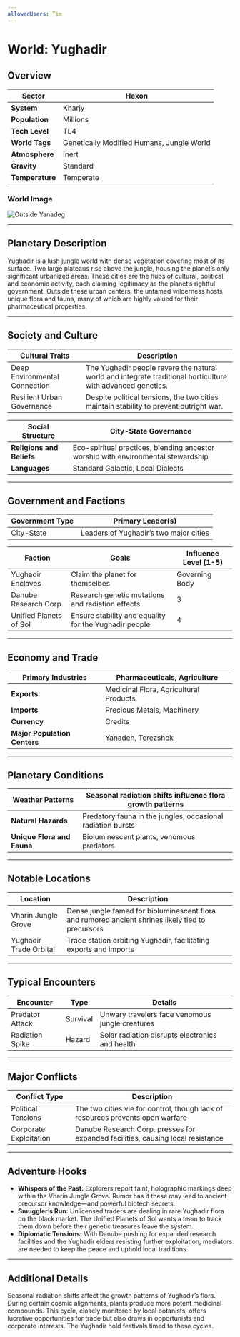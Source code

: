 ```yaml
---
allowedUsers: Tim
---
```

# World: Yughadir

## Overview

|**Sector**|Hexon|
|---|---|
|**System**|Kharjy|
|**Population**|Millions|
|**Tech Level**|TL4|
|**World Tags**|Genetically Modified Humans, Jungle World|
|**Atmosphere**|Inert|
|**Gravity**|Standard|
|**Temperature**|Temperate|

### World Image

![Outside Yanadeg](https://cdna.artstation.com/p/assets/images/images/083/146/000/large/ivan-laliashvili-final-02.jpg?1734921513)

---

## Planetary Description

Yughadir is a lush jungle world with dense vegetation covering most of its surface. Two large plateaus rise above the jungle, housing the planet’s only significant urbanized areas. These cities are the hubs of cultural, political, and economic activity, each claiming legitimacy as the planet’s rightful government. Outside these urban centers, the untamed wilderness hosts unique flora and fauna, many of which are highly valued for their pharmaceutical properties.

---

## Society and Culture

|**Cultural Traits**|**Description**|
|---|---|
|Deep Environmental Connection|The Yughadir people revere the natural world and integrate traditional horticulture with advanced genetics.|
|Resilient Urban Governance|Despite political tensions, the two cities maintain stability to prevent outright war.|

|**Social Structure**|City-State Governance|
|---|---|
|**Religions and Beliefs**|Eco-spiritual practices, blending ancestor worship with environmental stewardship|
|**Languages**|Standard Galactic, Local Dialects|

---

## Government and Factions

|**Government Type**|**Primary Leader(s)**|
|---|---|
|City-State|Leaders of Yughadir’s two major cities|

| **Faction**            | **Goals**                                             | **Influence Level (1-5)** |
| ---------------------- | ----------------------------------------------------- | ------------------------- |
| Yughadir Enclaves      | Claim the planet for themselbes                       | Governing Body            |
| Danube Research Corp.  | Research genetic mutations and radiation effects      | 3                         |
| Unified Planets of Sol | Ensure stability and equality for the Yughadir people | 4                         |

---

## Economy and Trade

| **Primary Industries**       | Pharmaceuticals, Agriculture           |
| ---------------------------- | -------------------------------------- |
| **Exports**                  | Medicinal Flora, Agricultural Products |
| **Imports**                  | Precious Metals, Machinery             |
| **Currency**                 | Credits                                |
| **Major Population Centers** | Yanadeh, Terezshok                     |

---

## Planetary Conditions

|**Weather Patterns**|Seasonal radiation shifts influence flora growth patterns|
|---|---|
|**Natural Hazards**|Predatory fauna in the jungles, occasional radiation bursts|
|**Unique Flora and Fauna**|Bioluminescent plants, venomous predators|

---

## Notable Locations

| **Location**            | **Description**                                                                                   |
| ----------------------- | ------------------------------------------------------------------------------------------------- |
| Vharin Jungle Grove     | Dense jungle famed for bioluminescent flora and rumored ancient shrines likely tied to precursors |
| Yughadir Trade Orbital  | Trade station orbiting Yughadir, facilitating exports and imports                                 |

---

## Typical Encounters

|**Encounter**|**Type**|**Details**|
|---|---|---|
|Predator Attack|Survival|Unwary travelers face venomous jungle creatures|
|Radiation Spike|Hazard|Solar radiation disrupts electronics and health|

---

## Major Conflicts

|**Conflict Type**|**Description**|
|---|---|
|Political Tensions|The two cities vie for control, though lack of resources prevents open warfare|
|Corporate Exploitation|Danube Research Corp. presses for expanded facilities, causing local resistance|

---

## Adventure Hooks

- **Whispers of the Past:** Explorers report faint, holographic markings deep within the Vharin Jungle Grove. Rumor has it these may lead to ancient precursor knowledge—and powerful biotech secrets.
- **Smuggler’s Run:** Unlicensed traders are dealing in rare Yughadir flora on the black market. The Unified Planets of Sol wants a team to track them down before their genetic treasures leave the system.
- **Diplomatic Tensions:** With Danube pushing for expanded research facilities and the Yughadir elders resisting further exploitation, mediators are needed to keep the peace and uphold local traditions.

---

## Additional Details

Seasonal radiation shifts affect the growth patterns of Yughadir’s flora. During certain cosmic alignments, plants produce more potent medicinal compounds. This cycle, closely monitored by local botanists, offers lucrative opportunities for trade but also draws in opportunists and corporate interests. The Yughadir hold festivals timed to these cycles.